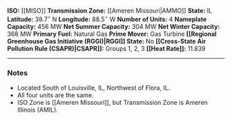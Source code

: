 **ISO:** [[MISO]]
**Transmission Zone:** [[Ameren Missouri|AMMO]]
**State:** IL
**Latitude:** $38.7^\circ$ N
**Longitude:** $88.5^\circ$ W
**Number of Units:** 4
**Nameplate Capacity:** 456 MW
**Net Summer Capacity:** 304 MW
**Net Winter Capacity:** 368 MW
**Primary Fuel:** Natural Gas
**Prime Mover:** Gas Turbine
**[[Regional Greenhouse Gas Initiative (RGGI)|RGGI]] State:** No
**[[Cross-State Air Pollution Rule (CSAPR)|CSAPR]]:** Groups 1, 2, 3
**[[Heat Rate]]:** 11.839

---
### Notes
- Located South of Louisville, IL, Northwest of Flora, IL.
- All four units are the same.
- ISO Zone is [[Ameren Missouri]], but Transmission Zone is Ameren Illinois (AMIL).